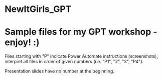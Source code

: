 # NewItGirls_GPT

# Sample files for my GPT workshop - enjoy! :)

Files starting with "P" indicate Power Automate instructions (screenshots), interpret all files in order of given numbers (i.e. "P1", "2", "3", "P4").

Presentation slides have no number at the beginning.
